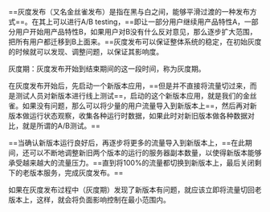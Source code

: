 ==灰度发布（又名金丝雀发布）是指在黑与白之间，能够平滑过渡的一种发布方式==。在其上可以进行A/B testing，==即让一部分用户继续用产品特性A，一部分用户开始用产品特性B，如果用户对B没有什么反对意见，那么逐步扩大范围，把所有用户都迁移到B上面来。==灰度发布可以保证整体系统的稳定，在初始灰度的时候就可以发现、调整问题，以保证其影响度。

灰度期：灰度发布开始到结束期间的这一段时间，称为灰度期。

在灰度发布开始后，先启动一个新版本应用，==但是并不直接将流量切过来，而是测试人员对新版本进行线上测试==，启动的这个新版本应用，就是我们的金丝雀。如果没有问题，那么可以将少量的用户流量导入到新版本上==，然后再对新版本做运行状态观察，收集各种运行时数据，如果此时对新旧版本做各种数据对比，就是所谓的A/B测试。==

==当确认新版本运行良好后，再逐步将更多的流量导入到新版本上，==在此期间，还可以不断地调整新旧两个版本的运行的服务器副本数量，以使得新版本能够承受越来越大的流量压力。==直到将100%的流量都切换到新版本上，最后关闭剩下的老版本服务，完成灰度发布。==

如果在灰度发布过程中（灰度期）发现了新版本有问题，就应该立即将流量切回老版本上，这样，就会将负面影响控制在最小范围内。